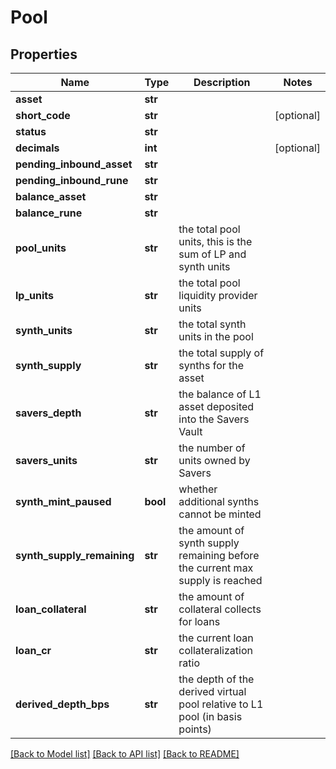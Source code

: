 # Pool

## Properties
Name | Type | Description | Notes
------------ | ------------- | ------------- | -------------
**asset** | **str** |  | 
**short_code** | **str** |  | [optional] 
**status** | **str** |  | 
**decimals** | **int** |  | [optional] 
**pending_inbound_asset** | **str** |  | 
**pending_inbound_rune** | **str** |  | 
**balance_asset** | **str** |  | 
**balance_rune** | **str** |  | 
**pool_units** | **str** | the total pool units, this is the sum of LP and synth units | 
**lp_units** | **str** | the total pool liquidity provider units | 
**synth_units** | **str** | the total synth units in the pool | 
**synth_supply** | **str** | the total supply of synths for the asset | 
**savers_depth** | **str** | the balance of L1 asset deposited into the Savers Vault | 
**savers_units** | **str** | the number of units owned by Savers | 
**synth_mint_paused** | **bool** | whether additional synths cannot be minted | 
**synth_supply_remaining** | **str** | the amount of synth supply remaining before the current max supply is reached | 
**loan_collateral** | **str** | the amount of collateral collects for loans | 
**loan_cr** | **str** | the current loan collateralization ratio | 
**derived_depth_bps** | **str** | the depth of the derived virtual pool relative to L1 pool (in basis points) | 

[[Back to Model list]](../README.md#documentation-for-models) [[Back to API list]](../README.md#documentation-for-api-endpoints) [[Back to README]](../README.md)

